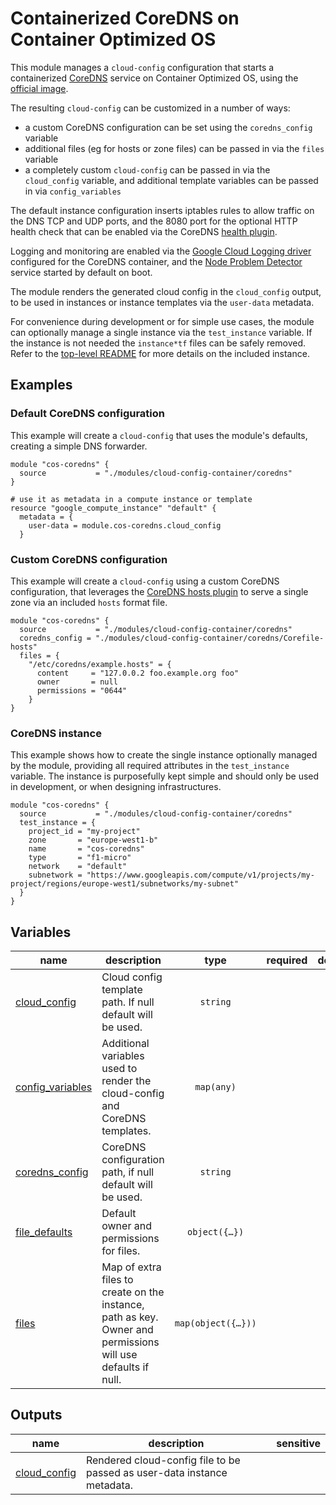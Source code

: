 # Containerized CoreDNS on Container Optimized OS

This module manages a `cloud-config` configuration that starts a containerized [CoreDNS](https://coredns.io/) service on Container Optimized OS, using the [official image](https://hub.docker.com/r/coredns/coredns/).

The resulting `cloud-config` can be customized in a number of ways:

- a custom CoreDNS configuration can be set using the `coredns_config` variable
- additional files (eg for hosts or zone files) can be passed in via the `files` variable
- a completely custom `cloud-config` can be passed in via the `cloud_config` variable, and additional template variables can be passed in via `config_variables`

The default instance configuration inserts iptables rules to allow traffic on the DNS TCP and UDP ports, and the 8080 port for the optional HTTP health check that can be enabled via the CoreDNS [health plugin](https://coredns.io/plugins/health/).

Logging and monitoring are enabled via the [Google Cloud Logging driver](https://docs.docker.com/config/containers/logging/gcplogs/) configured for the CoreDNS container, and the [Node Problem Detector](https://cloud.google.com/container-optimized-os/docs/how-to/monitoring) service started by default on boot.

The module renders the generated cloud config in the `cloud_config` output, to be used in instances or instance templates via the `user-data` metadata.

For convenience during development or for simple use cases, the module can optionally manage a single instance via the `test_instance` variable. If the instance is not needed the `instance*tf` files can be safely removed. Refer to the [top-level README](../README.md) for more details on the included instance.

## Examples

### Default CoreDNS configuration

This example will create a `cloud-config` that uses the module's defaults, creating a simple DNS forwarder.

```hcl
module "cos-coredns" {
  source           = "./modules/cloud-config-container/coredns"
}

# use it as metadata in a compute instance or template
resource "google_compute_instance" "default" {
  metadata = {
    user-data = module.cos-coredns.cloud_config
  }
```

### Custom CoreDNS configuration

This example will create a `cloud-config` using a custom CoreDNS configuration, that leverages the [CoreDNS hosts plugin]() to serve a single zone via an included `hosts` format file.

```hcl
module "cos-coredns" {
  source           = "./modules/cloud-config-container/coredns"
  coredns_config = "./modules/cloud-config-container/coredns/Corefile-hosts"
  files = {
    "/etc/coredns/example.hosts" = {
      content     = "127.0.0.2 foo.example.org foo"
      owner       = null
      permissions = "0644"
    }
}
```

### CoreDNS instance

This example shows how to create the single instance optionally managed by the module, providing all required attributes in the `test_instance` variable. The instance is purposefully kept simple and should only be used in development, or when designing infrastructures.

```hcl
module "cos-coredns" {
  source           = "./modules/cloud-config-container/coredns"
  test_instance = {
    project_id = "my-project"
    zone       = "europe-west1-b"
    name       = "cos-coredns"
    type       = "f1-micro"
    network    = "default"
    subnetwork = "https://www.googleapis.com/compute/v1/projects/my-project/regions/europe-west1/subnetworks/my-subnet"
  }
}
```
<!-- BEGIN TFDOC -->

## Variables

| name | description | type | required | default |
|---|---|:---:|:---:|:---:|
| [cloud_config](variables.tf#L17) | Cloud config template path. If null default will be used. | <code>string</code> |  | <code>null</code> |
| [config_variables](variables.tf#L23) | Additional variables used to render the cloud-config and CoreDNS templates. | <code>map&#40;any&#41;</code> |  | <code>&#123;&#125;</code> |
| [coredns_config](variables.tf#L29) | CoreDNS configuration path, if null default will be used. | <code>string</code> |  | <code>null</code> |
| [file_defaults](variables.tf#L35) | Default owner and permissions for files. | <code title="object&#40;&#123;&#10;  owner       &#61; string&#10;  permissions &#61; string&#10;&#125;&#41;">object&#40;&#123;&#8230;&#125;&#41;</code> |  | <code title="&#123;&#10;  owner       &#61; &#34;root&#34;&#10;  permissions &#61; &#34;0644&#34;&#10;&#125;">&#123;&#8230;&#125;</code> |
| [files](variables.tf#L47) | Map of extra files to create on the instance, path as key. Owner and permissions will use defaults if null. | <code title="map&#40;object&#40;&#123;&#10;  content     &#61; string&#10;  owner       &#61; string&#10;  permissions &#61; string&#10;&#125;&#41;&#41;">map&#40;object&#40;&#123;&#8230;&#125;&#41;&#41;</code> |  | <code>&#123;&#125;</code> |

## Outputs

| name | description | sensitive |
|---|---|:---:|
| [cloud_config](outputs.tf#L17) | Rendered cloud-config file to be passed as user-data instance metadata. |  |

<!-- END TFDOC -->
